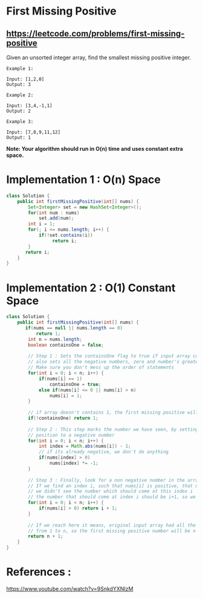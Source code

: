 # First Missing Positive
## https://leetcode.com/problems/first-missing-positive

Given an unsorted integer array, find the smallest missing positive integer.
```
Example 1:

Input: [1,2,0]
Output: 3

Example 2:

Input: [3,4,-1,1]
Output: 2

Example 3:

Input: [7,8,9,11,12]
Output: 1
```
**Note: Your algorithm should run in O(n) time and uses constant extra space.**

# Implementation 1 : O(n) Space
```java
class Solution {
    public int firstMissingPositive(int[] nums) {
        Set<Integer> set = new HashSet<Integer>();
        for(int num : nums)
            set.add(num);
        int i = 1;
        for(; i <= nums.length; i++) {
            if(!set.contains(i))
                 return i;
        }
       return i; 
    }
}
```

# Implementation 2 : O(1) Constant Space
```java
class Solution {
    public int firstMissingPositive(int[] nums) {
       if(nums == null || nums.length == 0)
           return 1;
        int n = nums.length;
        boolean containsOne = false;
        
        // Step 1 : Sets the containsOne flag to true if input array contains 1 ,
        // also sets all the negative numbers, zero and number's greater than n, to 1 
        // Make sure you don't mess up the order of statements
        for(int i = 0; i < n; i++) {
            if(nums[i] == 1) 
                containsOne = true; 
            else if(nums[i] <= 0 || nums[i] > n)
                nums[i] = 1;
        }
        
        // if array doesn't contains 1, the first missing positive will be 1
        if(!containsOne) return 1;
        
        // Step 2 : This step marks the number we have seen, by setting its index 
        // position to a negative number 
        for(int i = 0; i < n; i++) {
            int index = Math.abs(nums[i]) - 1;
            // if its already negative, we don't do anything
            if(nums[index] > 0)
                nums[index] *= -1;
        }
        
        // Step 3 : Finally, look for a non negative number in the array
        // If we find an index i, such that nums[i] is positive, that means
        // we didn't see the number which should come at this index i
        // the number that should come at index i should be i+1, so we return i+1
        for(int i = 0; i < n; i++) {
            if(nums[i] > 0) return i + 1;
        }  
        
        // If we reach here it means, original input array had all the positive numbers 
        // from 1 to n, so the first missing positive number will be n + 1
        return n + 1;
    }
}
```

# References :
https://www.youtube.com/watch?v=9SnkdYXNIzM
